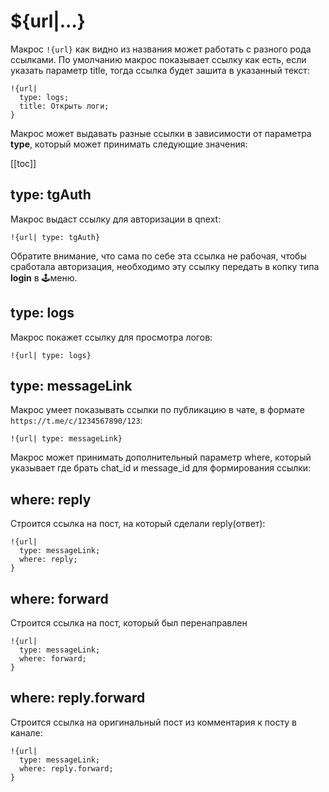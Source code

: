 # ${url|...}

Макрос `!{url}` как видно из названия может работать с разного рода ссылками. По умолчанию макрос показывает ссылку как есть, если указать параметр title, тогда ссылка будет зашита в указанный текст:
```plain 
!{url|
  type: logs;
  title: Открыть логи;
}
```

Макрос может выдавать разные ссылки в зависимости от параметра **type**, который может принимать следующие значения:

[[toc]]

## type: tgAuth

Макрос выдаст ссылку для авторизации в qnext:
```plain 
!{url| type: tgAuth}
```

Обратите внимание, что сама по себе эта ссылка не рабочая, чтобы сработала авторизация, необходимо эту ссылку передать в копку типа **login** в 🕹меню. 


## type: logs

Макрос покажет ссылку для просмотра логов:
```plain 
!{url| type: logs}
```


## type: messageLink

Макрос умеет показывать ссылки по публикацию в чате, в формате `https://t.me/c/1234567890/123`:
```plain 
!{url| type: messageLink}
```

Макрос может принимать дополнительный параметр where, который указывает где брать chat_id и message_id для формирования ссылки:
## where: reply

Строится ссылка на пост, на который сделали reply(ответ):
```plain 
!{url|
  type: messageLink;
  where: reply;
}
```
## where: forward

Строится ссылка на пост, который был перенаправлен
```plain 
!{url|
  type: messageLink;
  where: forward;
}
```
## where: reply.forward

Строится ссылка на оригинальный пост из комментария к посту в канале:
```plain 
!{url|
  type: messageLink;
  where: reply.forward;
}
```
